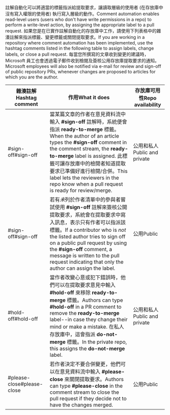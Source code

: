 <span data-ttu-id="30b4f-101">註解自動化可以將適當的標籤指派給提取要求，讓讀取層級的使用者 (在存放庫中沒有寫入權限的使用者) 執行寫入層級的動作。</span><span class="sxs-lookup"><span data-stu-id="30b4f-101">Comment automation enables read-level users (users who don't have write permissions in a repo) to perform a write-level action, by assigning the appropriate label to a pull request.</span></span> <span data-ttu-id="30b4f-102">如果您是在已實作註解自動化的存放庫中工作，請使用下列表格中的雜湊註解來指派標籤、變更標籤或關閉提取要求。</span><span class="sxs-lookup"><span data-stu-id="30b4f-102">If you are working in a repository where comment automation has been implemented, use the hashtag comments listed in the following table to assign labels, change labels, or close a pull request.</span></span> <span data-ttu-id="30b4f-103">每當您所撰寫的文章收到變更的建議時，Microsoft 員工也會透過電子郵件收到檢閱及簽核公用存放庫提取要求的通知。</span><span class="sxs-lookup"><span data-stu-id="30b4f-103">Microsoft employees will also be notified via e-mail for review and sign-off of public repository PRs, whenever changes are proposed to articles for which you are the author.</span></span>


| <span data-ttu-id="30b4f-104">雜湊註解</span><span class="sxs-lookup"><span data-stu-id="30b4f-104">Hashtag comment</span></span> | <span data-ttu-id="30b4f-105">作用</span><span class="sxs-lookup"><span data-stu-id="30b4f-105">What it does</span></span> | <span data-ttu-id="30b4f-106">存放庫可用性</span><span class="sxs-lookup"><span data-stu-id="30b4f-106">Repo availability</span></span> |
| --- | --- | --- |
| <span data-ttu-id="30b4f-107">#sign-off</span><span class="sxs-lookup"><span data-stu-id="30b4f-107">#sign-off</span></span> |<span data-ttu-id="30b4f-108">當某篇文章的作者在意見資料流中輸入 **#sign-off** 註解時，系統便會指派 **ready-to-merge** 標籤。</span><span class="sxs-lookup"><span data-stu-id="30b4f-108">When the author of an article types the **#sign-off** comment in the comment stream, the **ready-to-merge** label is assigned.</span></span> <span data-ttu-id="30b4f-109">此標籤可讓存放庫中的檢閱者知道提取要求已準備好進行檢閱/合併。</span><span class="sxs-lookup"><span data-stu-id="30b4f-109">This label lets the reviewers in the repo know when a pull request is ready for review/merge.</span></span> |<span data-ttu-id="30b4f-110">公用和私人</span><span class="sxs-lookup"><span data-stu-id="30b4f-110">Public and private</span></span> |
| <span data-ttu-id="30b4f-111">#sign-off</span><span class="sxs-lookup"><span data-stu-id="30b4f-111">#sign-off</span></span> |<span data-ttu-id="30b4f-112">若有*未*列於作者清單中的參與者嘗試使用 **#sign-off** 註解來簽核公開提取要求，系統會在提取要求中寫入訊息，表示只有作者可以指派該標籤。</span><span class="sxs-lookup"><span data-stu-id="30b4f-112">If a contributor who is *not* the listed author tries to sign off on a public pull request by using the **#sign-off** comment, a message is written to the pull request indicating that only the author can assign the label.</span></span> |<span data-ttu-id="30b4f-113">公用</span><span class="sxs-lookup"><span data-stu-id="30b4f-113">Public</span></span> |
| <span data-ttu-id="30b4f-114">#hold-off</span><span class="sxs-lookup"><span data-stu-id="30b4f-114">#hold-off</span></span> |<span data-ttu-id="30b4f-115">當作者改變心意或犯下錯誤時，他們可以在提取要求意見中輸入 **#hold-off** 來移除 **ready-to-merge** 標籤。</span><span class="sxs-lookup"><span data-stu-id="30b4f-115">Authors can type **#hold-off** in a PR comment to remove the **ready-to-merge** label--in case they change their mind or make a mistake.</span></span> <span data-ttu-id="30b4f-116">在私人存放庫中，這會指派 **do-not-merge** 標籤。</span><span class="sxs-lookup"><span data-stu-id="30b4f-116">In the private repo, this assigns the **do-not-merge** label.</span></span> |<span data-ttu-id="30b4f-117">公用和私人</span><span class="sxs-lookup"><span data-stu-id="30b4f-117">Public and private</span></span> |
| <span data-ttu-id="30b4f-118">#please-close</span><span class="sxs-lookup"><span data-stu-id="30b4f-118">#please-close</span></span> |<span data-ttu-id="30b4f-119">若作者決定不要合併變更，他們可以在意見資料流中輸入 **#please-close** 來關閉提取要求。</span><span class="sxs-lookup"><span data-stu-id="30b4f-119">Authors can type **#please-close** in the comment stream to close the pull request if they decide not to have the changes merged.</span></span> |<span data-ttu-id="30b4f-120">公用</span><span class="sxs-lookup"><span data-stu-id="30b4f-120">Public</span></span> |
